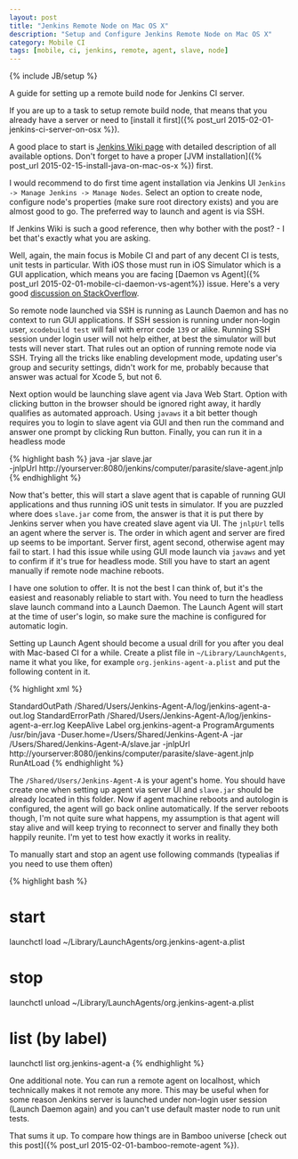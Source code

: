 ```yaml
---
layout: post
title: "Jenkins Remote Node on Mac OS X"
description: "Setup and Configure Jenkins Remote Node on Mac OS X"
category: Mobile CI
tags: [mobile, ci, jenkins, remote, agent, slave, node]
---
```

{% include JB/setup %}

A guide for setting up a remote build node for Jenkins CI server.

<!--more-->

If you are up to a task to setup remote build node, that means that you already have a server or need to [install it first]({% post_url 2015-02-01-jenkins-ci-server-on-osx %}).

A good place to start is [Jenkins Wiki page](https://wiki.jenkins-ci.org/display/JENKINS/Distributed+builds) with detailed description of all available options. Don't forget to have a proper [JVM installation]({% post_url 2015-02-15-install-java-on-mac-os-x %}) first.

I would recommend to do first time agent installation via Jenkins UI `Jenkins -> Manage Jenkins -> Manage Nodes`. Select an option to create node, configure node's properties (make sure root directory exists) and you are almost good to go. The preferred way to launch and agent is via SSH.

If Jenkins Wiki is such a good reference, then why bother with the post? - I bet that's exactly what you are asking.

Well, again, the main focus is Mobile CI and part of any decent CI is tests, unit tests in particular. With iOS those must run in iOS Simulator which is a GUI application, which means you are facing [Daemon vs Agent]({% post_url 2015-02-01-mobile-ci-daemon-vs-agent%}) issue. Here's a very good [discussion on StackOverflow](http://stackoverflow.com/questions/25380365/timeout-when-running-xcodebuild-tests-under-xcode-6-via-ssh).

So remote node launched via SSH is running as Launch Daemon and has no context to run GUI applications. If SSH session is running under non-login user, `xcodebuild test` will fail with error code `139` or alike. Running SSH session under login user will not help either, at best the simulator will but tests will never start. That rules out an option of running remote node via SSH. Trying all the tricks like enabling development mode, updating user's group and security settings, didn't work for me, probably because that answer was actual for Xcode 5, but not 6.

Next option would be launching slave agent via Java Web Start. Option with clicking button in the browser should be ignored right away, it hardly qualifies as automated approach. Using `javaws` it a bit better though requires you to login to slave agent via GUI and then run the command and answer one prompt by clicking Run button. Finally, you can run it in a headless mode

{% highlight bash %}
java -jar slave.jar \
  -jnlpUrl http://yourserver:8080/jenkins/computer/parasite/slave-agent.jnlp
{% endhighlight %}

Now that's better, this will start a slave agent that is capable of running GUI applications and thus running iOS unit tests in simulator. If you are puzzled where does `slave.jar` come from, the answer is that it is put there by Jenkins server when you have created slave agent via UI. The `jnlpUrl` tells an agent where the server is. The order in which agent and server are fired up seems to be important. Server first, agent second, otherwise agent may fail to start. I had this issue while using GUI mode launch via `javaws` and yet to confirm if it's true for headless mode. Still you have to start an agent manually if remote node machine reboots.

I have one solution to offer. It is not the best I can think of, but it's the easiest and reasonably reliable to start with. You need to turn the headless slave launch command into a Launch Daemon. The Launch Agent will start at the time of user's login, so make sure the machine is configured for automatic login.

Setting up Launch Agent should become a usual drill for you after you deal with Mac-based CI for a while. Create a plist file in `~/Library/LaunchAgents`, name it what you like, for example `org.jenkins-agent-a.plist` and put the following content in it.

{% highlight xml %}
<?xml version="1.0" encoding="UTF-8"?>
<!DOCTYPE plist PUBLIC "-//Apple//DTD PLIST 1.0//EN" "http://www.apple.com/DTDs/PropertyList-1.0.dtd">
<plist version="1.0">
<dict>
    <key>StandardOutPath</key>
    <string>/Shared/Users/Jenkins-Agent-A/log/jenkins-agent-a-out.log</string>
    <key>StandardErrorPath</key>
    <string>/Shared/Users/Jenkins-Agent-A/log/jenkins-agent-a-err.log</string>
  <key>KeepAlive</key>
  <true/>
  <key>Label</key>
  <string>org.jenkins-agent-a</string>
  <key>ProgramArguments</key>
  <array>
    <string>/usr/bin/java</string>
    <!--<string>-Djava.util.logging.config.file=/opt/hudson/slave/logging.properties</string>-->
    <string>-Duser.home=/Users/Shared/Jenkins-Agent-A</string>
    <string>-jar</string>
    <string>/Users/Shared/Jenkins-Agent-A/slave.jar</string>
    <string>-jnlpUrl</string>
    <string>http://yourserver:8080/jenkins/computer/parasite/slave-agent.jnlp</string>
  </array>
  <key>RunAtLoad</key>
  <true/>
</dict>
</plist>
{% endhighlight %}

The `/Shared/Users/Jenkins-Agent-A` is your agent's home. You should have create one when setting up agent via server UI and `slave.jar` should be already located in this folder. Now if agent machine reboots and autologin is configured, the agent will go back online automatically. If the server reboots though, I'm not quite sure what happens, my assumption is that agent will stay alive and will keep trying to reconnect to server and finally they both happily reunite. I'm yet to test how exactly it works in reality.

To manually start and stop an agent use following commands (typealias if you need to use them often)

{% highlight bash %}
# start
launchctl load ~/Library/LaunchAgents/org.jenkins-agent-a.plist

# stop
launchctl unload ~/Library/LaunchAgents/org.jenkins-agent-a.plist

# list (by label)
launchctl list org.jenkins-agent-a
{% endhighlight %}


One additional note. You can run a remote agent on localhost, which technically makes it not remote any more. This may be useful when for some reason Jenkins server is launched under non-login user session (Launch Daemon again) and you can't use default master node to run unit tests.

That sums it up. To compare how things are in Bamboo universe [check out this post]({% post_url 2015-02-01-bamboo-remote-agent %}).
